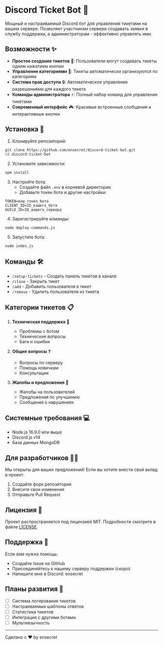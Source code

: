 # Discord Ticket Bot 🎫

Мощный и настраиваемый Discord бот для управления тикетами на вашем сервере. Позволяет участникам сервера создавать заявки в службу поддержки, а администраторам - эффективно управлять ими.

## Возможности ✨

- **Простое создание тикетов** 📝: Пользователи могут создавать тикеты одним нажатием кнопки
- **Управление категориями** 📂: Тикеты автоматически организуются по категориям
- **Система прав доступа** 🔒: Автоматическое управление разрешениями для каждого тикета
- **Команды администратора** ⚡: Полный набор команд для управления тикетами
- **Современный интерфейс** 🎮: Красивые встроенные сообщения и интерактивные кнопки

## Установка 🚀

1. Клонируйте репозиторий:
```bash
git clone https://github.com/ensecret/discord-ticket-bot.git
cd discord-ticket-bot
```

2. Установите зависимости:
```bash
npm install
```

3. Настройте бота:
   - Создайте файл `.env` в корневой директории
   - Добавьте токен бота и другие настройки:
```env
TOKEN=ваш_токен_бота
CLIENT_ID=ID_вашего_бота
GUILD_ID=ID_вашего_сервера
```

4. Зарегистрируйте команды:
```bash
node deploy-commands.js
```

5. Запустите бота:
```bash
node index.js
```

## Команды 🛠️

- `/setup-tickets` - Создать панель тикетов в канале
- `/close` - Закрыть тикет
- `/add` - Добавить пользователя в тикет
- `/remove` - Удалить пользователя из тикета

## Категории тикетов 📋

1. **Техническая поддержка** 🔧
   - Проблемы с ботом
   - Технические вопросы
   - Баги и ошибки

2. **Общие вопросы** ❓
   - Вопросы по серверу
   - Помощь новичкам
   - Консультации

3. **Жалобы и предложения** 📢
   - Жалобы на пользователей
   - Предложения по улучшению
   - Сообщения о нарушениях

## Системные требования 💻

- Node.js 16.9.0 или выше
- Discord.js v14
- База данных MongoDB

## Для разработчиков 👨‍💻

Мы открыты для ваших предложений! Если вы хотите внести свой вклад в проект:
1. Создайте форк репозитория
2. Внесите свои изменения
3. Отправьте Pull Request

## Лицензия 📄

Проект распространяется под лицензией MIT. Подробности смотрите в файле [LICENSE](LICENSE).

## Поддержка 💬

Если вам нужна помощь:
- Создайте Issue на GitHub
- Присоединяйтесь к нашему серверу поддержки (скоро)
- Напишите мне в Discord: ensecret

## Планы развития 🎯

- [ ] Система логирования тикетов
- [ ] Настраиваемые шаблоны ответов
- [ ] Статистика тикетов
- [ ] Интеграция с другими ботами
- [ ] Мультиязычность

---
Сделано с ❤️ by ensecret 